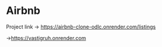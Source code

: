 # Airbnb
Project link -> https://airbnb-clone-odlc.onrender.com/listings

->https://vastigruh.onrender.com
